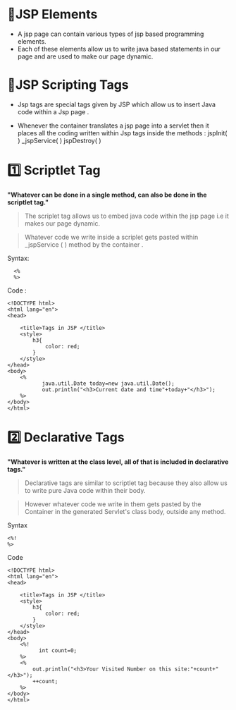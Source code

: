 # 🧩JSP Elements

* A  jsp page can contain various types of  jsp based programming elements.
* Each of these elements allow us to write java based statements in our page and are used to make our page dynamic.


# 🔖JSP Scripting Tags
* Jsp tags are special tags given by JSP which allow us to insert Java code within a Jsp page .

* Whenever the container translates a jsp page into a servlet then it places all the coding written within Jsp tags inside the methods :
                  jspInit( )
                  _jspService( )
                  jspDestroy( )
 # 1️⃣  Scriptlet Tag
**"Whatever can be done in a single method, can also be done in the scriptlet tag."**
> The scriplet tag allows us to embed java code within the jsp page i.e it makes our page dynamic.

> Whatever code we write inside a scriplet gets pasted within _jspService ( ) method by the container .
  
  Syntax:
  ```
    <%
    %>
  ```
Code : 
```
<!DOCTYPE html>
<html lang="en">
<head>
   
    <title>Tags in JSP </title>
    <style>
        h3{
            color: red;
        }
    </style>
</head>
<body>
    <%
           java.util.Date today=new java.util.Date();
           out.println("<h3>Current date and time"+today+"</h3>");
    %>
</body>
</html>
```
# 2️⃣ Declarative Tags
**"Whatever is written at the class level, all of that is included in declarative tags."**

> Declarative tags are similar to scriptlet tag because they also allow us to write pure Java code within their body.

> However whatever code we write in them gets pasted by the Container in the generated Servlet's class body, outside any method.

Syntax
```
<%!
%>
```
Code
```
<!DOCTYPE html>
<html lang="en">
<head>
   
    <title>Tags in JSP </title>
    <style>
        h3{
            color: red;
        }
    </style>
</head>
<body>
    <%!
          int count=0;
    %>
    <%
        out.println("<h3>Your Visited Number on this site:"+count+"</h3>");
        ++count;
    %>
</body>
</html>
```

